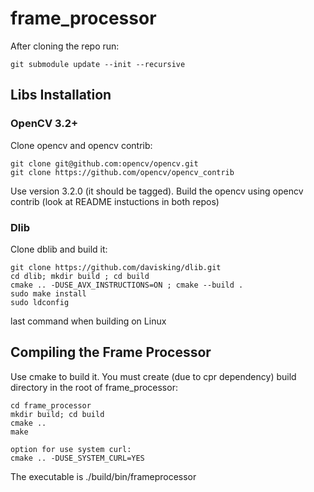 # frame_processor
After cloning the repo run:
```
git submodule update --init --recursive
```

## Libs Installation
### OpenCV 3.2+
Clone opencv and opencv contrib:
```
git clone git@github.com:opencv/opencv.git
git clone https://github.com/opencv/opencv_contrib
```

Use version 3.2.0 (it should be tagged). Build the opencv using opencv contrib (look at README instuctions in both repos)

### Dlib
Clone dblib and build it:
```
git clone https://github.com/davisking/dlib.git
cd dlib; mkdir build ; cd build
cmake .. -DUSE_AVX_INSTRUCTIONS=ON ; cmake --build .
sudo make install
sudo ldconfig
```
last command when building on Linux

## Compiling the Frame Processor
Use cmake to build it. You must create (due to cpr dependency) build directory in the root of frame_processor:
```
cd frame_processor
mkdir build; cd build
cmake ..
make

option for use system curl:
cmake .. -DUSE_SYSTEM_CURL=YES
```
The executable is ./build/bin/frameprocessor
